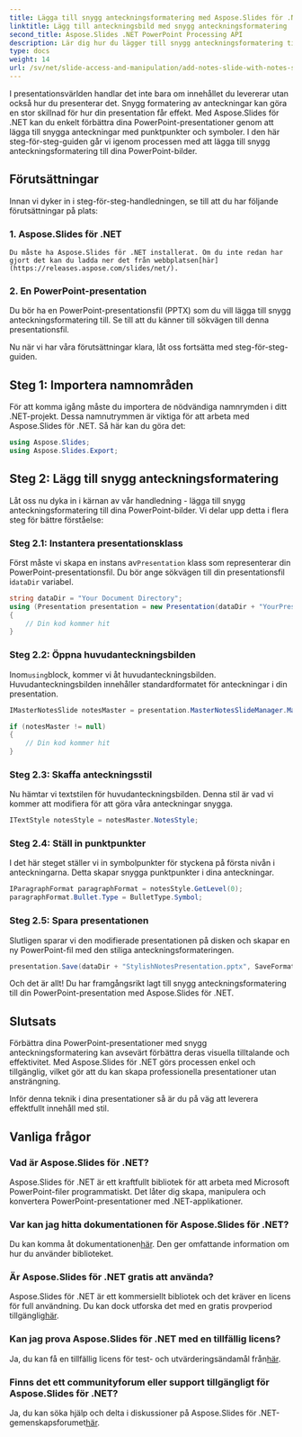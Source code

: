 ```yaml
---
title: Lägga till snygg anteckningsformatering med Aspose.Slides för .NET
linktitle: Lägg till anteckningsbild med snygg anteckningsformatering
second_title: Aspose.Slides .NET PowerPoint Processing API
description: Lär dig hur du lägger till snygg anteckningsformatering till dina PowerPoint-presentationer med Aspose.Slides för .NET. Förbättra dina bilder med symboler och punktpunkter.
type: docs
weight: 14
url: /sv/net/slide-access-and-manipulation/add-notes-slide-with-notes-style/
---
```


I presentationsvärlden handlar det inte bara om innehållet du levererar utan också hur du presenterar det. Snygg formatering av anteckningar kan göra en stor skillnad för hur din presentation får effekt. Med Aspose.Slides för .NET kan du enkelt förbättra dina PowerPoint-presentationer genom att lägga till snygga anteckningar med punktpunkter och symboler. I den här steg-för-steg-guiden går vi igenom processen med att lägga till snygg anteckningsformatering till dina PowerPoint-bilder.

## Förutsättningar

Innan vi dyker in i steg-för-steg-handledningen, se till att du har följande förutsättningar på plats:

### 1. Aspose.Slides för .NET
    Du måste ha Aspose.Slides för .NET installerat. Om du inte redan har gjort det kan du ladda ner det från webbplatsen[här](https://releases.aspose.com/slides/net/).

### 2. En PowerPoint-presentation
   Du bör ha en PowerPoint-presentationsfil (PPTX) som du vill lägga till snygg anteckningsformatering till. Se till att du känner till sökvägen till denna presentationsfil.

Nu när vi har våra förutsättningar klara, låt oss fortsätta med steg-för-steg-guiden.

## Steg 1: Importera namnområden

För att komma igång måste du importera de nödvändiga namnrymden i ditt .NET-projekt. Dessa namnutrymmen är viktiga för att arbeta med Aspose.Slides för .NET. Så här kan du göra det:

```csharp
using Aspose.Slides;
using Aspose.Slides.Export;
```

## Steg 2: Lägg till snygg anteckningsformatering

Låt oss nu dyka in i kärnan av vår handledning - lägga till snygg anteckningsformatering till dina PowerPoint-bilder. Vi delar upp detta i flera steg för bättre förståelse:

### Steg 2.1: Instantera presentationsklass

 Först måste vi skapa en instans av`Presentation` klass som representerar din PowerPoint-presentationsfil. Du bör ange sökvägen till din presentationsfil i`dataDir` variabel.

```csharp
string dataDir = "Your Document Directory";
using (Presentation presentation = new Presentation(dataDir + "YourPresentation.pptx"))
{
    // Din kod kommer hit
}
```

### Steg 2.2: Öppna huvudanteckningsbilden

 Inom`using`block, kommer vi åt huvudanteckningsbilden. Huvudanteckningsbilden innehåller standardformatet för anteckningar i din presentation.

```csharp
IMasterNotesSlide notesMaster = presentation.MasterNotesSlideManager.MasterNotesSlide;

if (notesMaster != null)
{
    // Din kod kommer hit
}
```

### Steg 2.3: Skaffa anteckningsstil

Nu hämtar vi textstilen för huvudanteckningsbilden. Denna stil är vad vi kommer att modifiera för att göra våra anteckningar snygga.

```csharp
ITextStyle notesStyle = notesMaster.NotesStyle;
```

### Steg 2.4: Ställ in punktpunkter

I det här steget ställer vi in symbolpunkter för styckena på första nivån i anteckningarna. Detta skapar snygga punktpunkter i dina anteckningar.

```csharp
IParagraphFormat paragraphFormat = notesStyle.GetLevel(0);
paragraphFormat.Bullet.Type = BulletType.Symbol;
```

### Steg 2.5: Spara presentationen

Slutligen sparar vi den modifierade presentationen på disken och skapar en ny PowerPoint-fil med den stiliga anteckningsformateringen.

```csharp
presentation.Save(dataDir + "StylishNotesPresentation.pptx", SaveFormat.Pptx);
```

Och det är allt! Du har framgångsrikt lagt till snygg anteckningsformatering till din PowerPoint-presentation med Aspose.Slides för .NET.

## Slutsats

Förbättra dina PowerPoint-presentationer med snygg anteckningsformatering kan avsevärt förbättra deras visuella tilltalande och effektivitet. Med Aspose.Slides för .NET görs processen enkel och tillgänglig, vilket gör att du kan skapa professionella presentationer utan ansträngning.

Inför denna teknik i dina presentationer så är du på väg att leverera effektfullt innehåll med stil.

## Vanliga frågor

### Vad är Aspose.Slides för .NET?
Aspose.Slides för .NET är ett kraftfullt bibliotek för att arbeta med Microsoft PowerPoint-filer programmatiskt. Det låter dig skapa, manipulera och konvertera PowerPoint-presentationer med .NET-applikationer.

### Var kan jag hitta dokumentationen för Aspose.Slides för .NET?
 Du kan komma åt dokumentationen[här](https://reference.aspose.com/slides/net/). Den ger omfattande information om hur du använder biblioteket.

### Är Aspose.Slides för .NET gratis att använda?
 Aspose.Slides för .NET är ett kommersiellt bibliotek och det kräver en licens för full användning. Du kan dock utforska det med en gratis provperiod tillgänglig[här](https://releases.aspose.com/).

### Kan jag prova Aspose.Slides för .NET med en tillfällig licens?
Ja, du kan få en tillfällig licens för test- och utvärderingsändamål från[här](https://purchase.aspose.com/temporary-license/).

### Finns det ett communityforum eller support tillgängligt för Aspose.Slides för .NET?
 Ja, du kan söka hjälp och delta i diskussioner på Aspose.Slides för .NET-gemenskapsforumet[här](https://forum.aspose.com/).